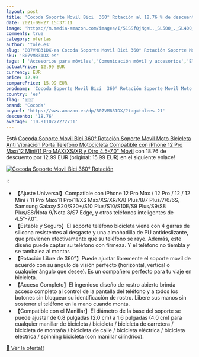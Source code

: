 ```yaml
---
layout: post
title: 'Cocoda Soporte Movil Bici  360° Rotación al 18.76 % de descuento'
date: 2021-09-27 15:37:11
image: 'https://m.media-amazon.com/images/I/51SSfQjNgaL._SL500_._SL400_.jpg'
comments: true
category: ofertas
author: 'tole.es'
slug: 'B07VM831DX-es Cocoda Soporte Movil Bici 360° Rotación Soporte Movil Moto...'
sku: 'B07VM831DX-es'
tags: [ 'Accesorios para móviles','Comunicación móvil y accesorios','Electrónica','Electrónica para moto','Electrónica para vehículos','Soportes para moto','Soportes para móviles','cocoda','iphone', ]
actualPrice: 12.99 EUR
currency: EUR
price: 12.99
comparePrice: 15.99 EUR
prodname: 'Cocoda Soporte Movil Bici  360° Rotación Soporte Movil Moto Bicicleta  Anti Vibración Porta Telefono Motocicleta Compatible con iPhone 12 Pro Max/12 Mini/11 Pro MAX/XS/XR y Otro 4.5-7.0" Móvil'
country: 'es'
flag: '🇪🇸'
brand: 'Cocoda'
buyurl: 'https://www.amazon.es/dp/B07VM831DX/?tag=tolees-21'
descuento: '18.76'
average: '10.8110227272731'
---
```


Está [Cocoda Soporte Movil Bici  360° Rotación Soporte Movil Moto Bicicleta  Anti Vibración Porta Telefono Motocicleta Compatible con iPhone 12 Pro Max/12 Mini/11 Pro MAX/XS/XR y Otro 4.5-7.0" Móvil](https://www.amazon.es/dp/B07VM831DX/?tag=tolees-21) con 18.76 de descuento por 12.99 EUR (original: 15.99 EUR) en el siguiente enlace!

[![Cocoda Soporte Movil Bici  360° Rotación](https://m.media-amazon.com/images/I/51SSfQjNgaL._SL500_._SL400_.jpg)](https://www.amazon.es/dp/B07VM831DX/?tag=tolees-21)

ℹ️:

- 【Ajuste Universal】Compatible con iPhone 12 Pro Max / 12 Pro / 12 / 12 Mini / 11 Pro Max/11 Pro/11/XS Max/XS/XR/X/8 Plus/8/7 Plus/7/6/6S, Samsung Galaxy S20/S20+/S10 Plus/S10/S10E/S9 Plus/S9/S8 Plus/S8/Nota 9/Nota 8/S7 Edge, y otros teléfonos inteligentes de 4.5"-7.0".
- 【Estable y Seguro】El soporte teléfono bicicleta viene con 4 garras de silicona resistentes al desgaste y una almohadilla de PU antideslizante, que previenen efectivamente que su teléfono se raye. Además, este diseño puede captar su teléfono con firmeza. Y el teléfono no tiembla y se tambalea al montar.
- 【Rotación Libre de 360°】Puede ajustar libremente el soporte movil de acuerdo con su ángulo de visión perfecto (horizontal, vertical o cualquier ángulo que desee). Es un compañero perfecto para tu viaje en bicicleta.
- 【Acceso Completo】El ingenioso diseño de rostro abierto brinda acceso completo al control de la pantalla del teléfono y a todos los botones sin bloquear su identificación de rostro. Libere sus manos sin sostener el teléfono en la mano cuando monta.
- 【Compatible con el Manillar】El diámetro de la base del soporte se puede ajustar de 0.8 pulgadas (2.0 cm) a 1.6 pulgadas (4.0 cm) para cualquier manillar de bicicleta / bicicleta / bicicleta de carretera / bicicleta de montaña / bicicleta de calle / bicicleta eléctrica / bicicleta eléctrica / spinning bicicleta (con manillar cilíndrico).

[🛒 Ver la oferta!!](https://www.amazon.es/dp/B07VM831DX/?tag=tolees-21)
